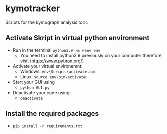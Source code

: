 # kymotracker
Scripts for the kymograph analysis tool.

## Activate Skript in virtual python environment
- Run in the terminal `python3.9 -m venv env`
    - You need to install python3.9 previously on your computer therefore visit (https://www.python.org/)
- Activate your virtual environemnt:
    - Windows: `env\Scripts\activate.bat`
    - Linux: `source env\bin\activate`
- Start your GUI using
    - `python GUI.py`
- Deactivate your code using:
    - `deactivate`

## Install the required packages
- `pip install -r requirements.txt`
